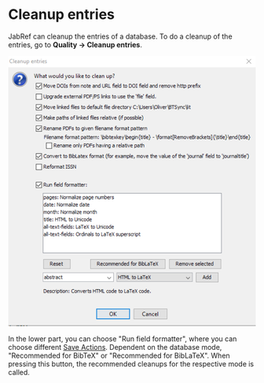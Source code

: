 # Cleanup entries

JabRef can cleanup the entries of a database. To do a cleanup of the entries, go to **Quality → Cleanup entries**.

![Screenshot for Cleanup Entries](../.gitbook/assets/cleanupentries%20%282%29%20%282%29.png)

In the lower part, you can choose "Run field formatter", where you can choose different [Save Actions](saveactions.md). Dependent on the database mode, "Recommended for BibTeX" or "Recommended for BibLaTeX". When pressing this button, the recommended cleanups for the respective mode is called.

